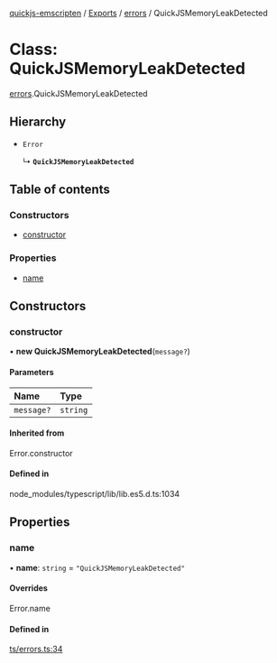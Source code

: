 [quickjs-emscripten](../README.md) / [Exports](../modules.md) / [errors](../modules/errors.md) / QuickJSMemoryLeakDetected

# Class: QuickJSMemoryLeakDetected

[errors](../modules/errors.md).QuickJSMemoryLeakDetected

## Hierarchy

- `Error`

  ↳ **`QuickJSMemoryLeakDetected`**

## Table of contents

### Constructors

- [constructor](errors.QuickJSMemoryLeakDetected.md#constructor)

### Properties

- [name](errors.QuickJSMemoryLeakDetected.md#name)

## Constructors

### constructor

• **new QuickJSMemoryLeakDetected**(`message?`)

#### Parameters

| Name | Type |
| :------ | :------ |
| `message?` | `string` |

#### Inherited from

Error.constructor

#### Defined in

node_modules/typescript/lib/lib.es5.d.ts:1034

## Properties

### name

• **name**: `string` = `"QuickJSMemoryLeakDetected"`

#### Overrides

Error.name

#### Defined in

[ts/errors.ts:34](https://github.com/justjake/quickjs-emscripten/blob/main/ts/errors.ts#L34)
